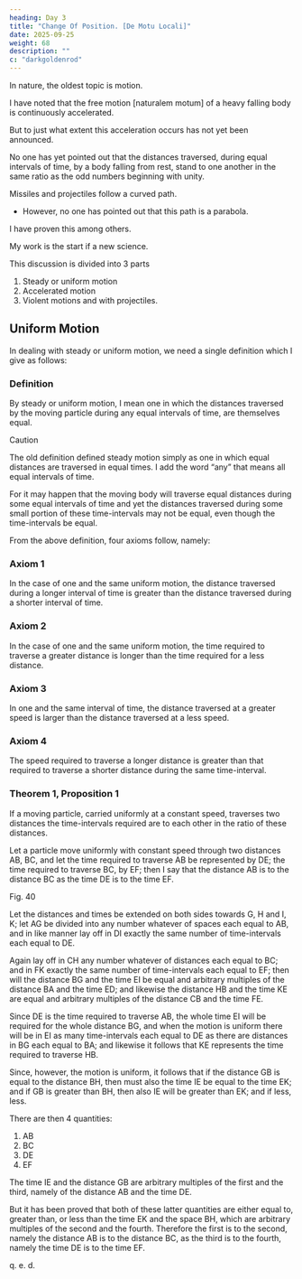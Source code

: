 ```yaml
---
heading: Day 3
title: "Change Of Position. [De Motu Locali]"
date: 2025-09-25
weight: 68
description: ""
c: "darkgoldenrod"
---
```




In nature, the oldest topic is motion.

I have noted that the free motion [naturalem motum] of a heavy falling body is continuously accelerated.

But to just what extent this acceleration occurs has not yet been announced.

No one has yet pointed out that the distances traversed, during equal intervals of time, by a body falling from rest, stand to one another in the same ratio as the odd numbers beginning with unity.

Missiles and projectiles follow a curved path.
- However, no one has pointed out that this path is a parabola. 

I have proven this among others. 

<!-- ; and what I consider more important, there have been opened up to this vast and most excellent science, of which  -->

My work is the start if a new science.

 <!-- beginning, ways and means by which other minds more acute than mine will explore its remote corners. -->

This discussion is divided into 3 parts

1. Steady or uniform motion
2. Accelerated motion
3. Violent motions and with projectiles.


## Uniform Motion

In dealing with steady or uniform motion, we need a single definition which I give as follows:

### Definition

By steady or uniform motion, I mean one in which the distances traversed by the moving particle during any equal intervals of time, are themselves equal.

Caution

The old definition defined steady motion simply as one in which equal distances are traversed in equal times. I add the word “any” that means all equal intervals of time.

For it may happen that the moving body will traverse equal distances during some equal intervals of time and yet the distances traversed during some small portion of these time-intervals may not be equal, even though the time-intervals be equal.

From the above definition, four axioms follow, namely:


### Axiom 1

In the case of one and the same uniform motion, the distance traversed during a longer interval of time is greater than the distance traversed during a shorter interval of time.

### Axiom 2

In the case of one and the same uniform motion, the time required to traverse a greater distance is longer than the time required for a less distance.

### Axiom 3

In one and the same interval of time, the distance traversed at a greater speed is larger than the distance traversed at a less speed.

### Axiom 4

The speed required to traverse a longer distance is greater than that required to traverse a shorter distance during the same time-interval.


### Theorem 1, Proposition 1

If a moving particle, carried uniformly at a constant speed, traverses two distances the time-intervals required are to each other in the ratio of these distances.

Let a particle move uniformly with constant speed through two distances AB, BC, and let the time required to traverse AB be represented by DE; the time required to traverse BC, by EF; then I say that the distance AB is to the distance BC as the time DE is to the time EF.


Fig. 40

Let the distances and times be extended on both sides towards G, H and I, K; let AG be divided into any number whatever of spaces each equal to AB, and in like manner lay off in DI exactly the same number of time-intervals each equal to DE. 

Again lay off in CH any number whatever of distances each equal to BC; and in FK exactly the same number of time-intervals each equal to EF; then will the distance BG and the time EI be equal and arbitrary multiples of the distance BA and the time ED; and likewise the distance HB and the time KE are equal and arbitrary multiples of the distance CB and the time FE.

Since DE is the time required to traverse AB, the whole time EI will be required for the whole distance BG, and when the motion is uniform there will be in EI as many time-intervals each equal to DE as there are distances in BG each equal to BA; and likewise it follows that KE represents the time required to traverse HB.

Since, however, the motion is uniform, it follows that if the distance GB is equal to the distance BH, then must also the time IE be equal to the time EK; and if GB is greater than BH, then also IE will be greater than EK; and if less, less.

There are then 4 quantities:

1. AB
2. BC
3. DE
4. EF

The time IE and the distance GB are arbitrary multiples of the first and the third, namely of the distance AB and the time DE.

But it has been proved that both of these latter quantities are either equal to, greater than, or less than the time EK and the space BH, which are arbitrary multiples of the second and the fourth. Therefore the first is to the second, namely the distance AB is to the distance BC, as the third is to the fourth, namely the time DE is to the time EF.

q. e. d.

